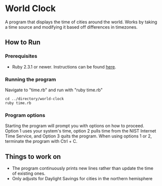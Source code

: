 # World Clock

A program that displays the time of cities around the world. Works by taking a time source and modifying it based off
differences in timezones.

## How to Run

### Prerequisites

* Ruby 2.3.1 or newer. Instructions can be found [here](https://www.ruby-lang.org/en/downloads/).

### Running the program

Navigate to "time.rb" and run with "ruby time.rb"

```
cd ../directory/world-clock
ruby time.rb
```

### Program options

Starting the program will prompt you with options on how to proceed. Option 1 uses your system's time, option 2 pulls time from
the NIST Internet Time Service, and Option 3 quits the program. When using options 1 or 2, terminate the program with Ctrl + C.

## Things to work on

* The program continuously prints new lines rather than update the time of existing ones.
* Only adjusts for Daylight Savings for cities in the northern hemisphere
